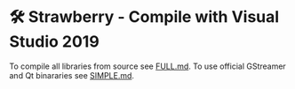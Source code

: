 :hammer_and_wrench: Strawberry - Compile with Visual Studio 2019
================================================================

To compile all libraries from source see [FULL.md](FULL.md). To use official GStreamer and Qt binararies see [SIMPLE.md](SIMPLE.md).

